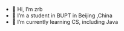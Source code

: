 - 👋 Hi, I’m zrb
- 👀 I’m a student in BUPT in Beijing ,China
- 🌱 I’m currently learning CS, including Java

<!---
Slayer-bupt/Slayer-bupt is a ✨ special ✨ repository because its `README.md` (this file) appears on your GitHub profile.
You can click the Preview link to take a look at your changes.
--->
